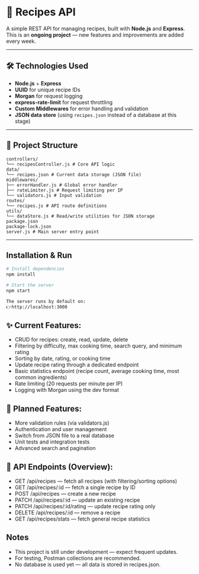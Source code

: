# 🍳 Recipes API

A simple REST API for managing recipes, built with **Node.js** and **Express**.  
This is an **ongoing project** — new features and improvements are added every week.

---

## 🛠 Technologies Used

- **Node.js** + **Express**
- **UUID** for unique recipe IDs
- **Morgan** for request logging
- **express-rate-limit** for request throttling
- **Custom Middlewares** for error handling and validation
- **JSON data store** (using `recipes.json` instead of a database at this stage)

---

## 📂 Project Structure

```
controllers/
└── recipesController.js # Core API logic
data/
└── recipes.json # Current data storage (JSON file)
middlewares/
├── errorHandler.js # Global error handler
├── rateLimiter.js # Request limiting per IP
└── validators.js # Input validation
routes/
└── recipes.js # API route definitions
utils/
└── dataStore.js # Read/write utilities for JSON storage
package.json
package-lock.json
server.js # Main server entry point

```

---

## Installation & Run

```bash
# Install dependencies
npm install

# Start the server
npm start

The server runs by default on:
👉http://localhost:3000

```

## ✨ Current Features:

- CRUD for recipes: create, read, update, delete
- Filtering by difficulty, max cooking time, search query, and minimum rating
- Sorting by date, rating, or cooking time
- Update recipe rating through a dedicated endpoint
- Basic statistics endpoint (recipe count, average cooking time, most common ingredients)
- Rate limiting (20 requests per minute per IP)
- Logging with Morgan using the dev format

## 🧭 Planned Features:

- More validation rules (via validators.js)
- Authentication and user management
- Switch from JSON file to a real database
- Unit tests and integration tests
- Advanced search and pagination

## 📌 API Endpoints (Overview):

- GET /api/recipes — fetch all recipes (with filtering/sorting options)
- GET /api/recipes/:id — fetch a single recipe by ID
- POST /api/recipes — create a new recipe
- PATCH /api/recipes/:id — update an existing recipe
- PATCH /api/recipes/:id/rating — update recipe rating only
- DELETE /api/recipes/:id — remove a recipe
- GET /api/recipes/stats — fetch general recipe statistics

## Notes

- This project is still under development — expect frequent updates.
- For testing, Postman collections are recommended.
- No database is used yet — all data is stored in recipes.json.

```

```
